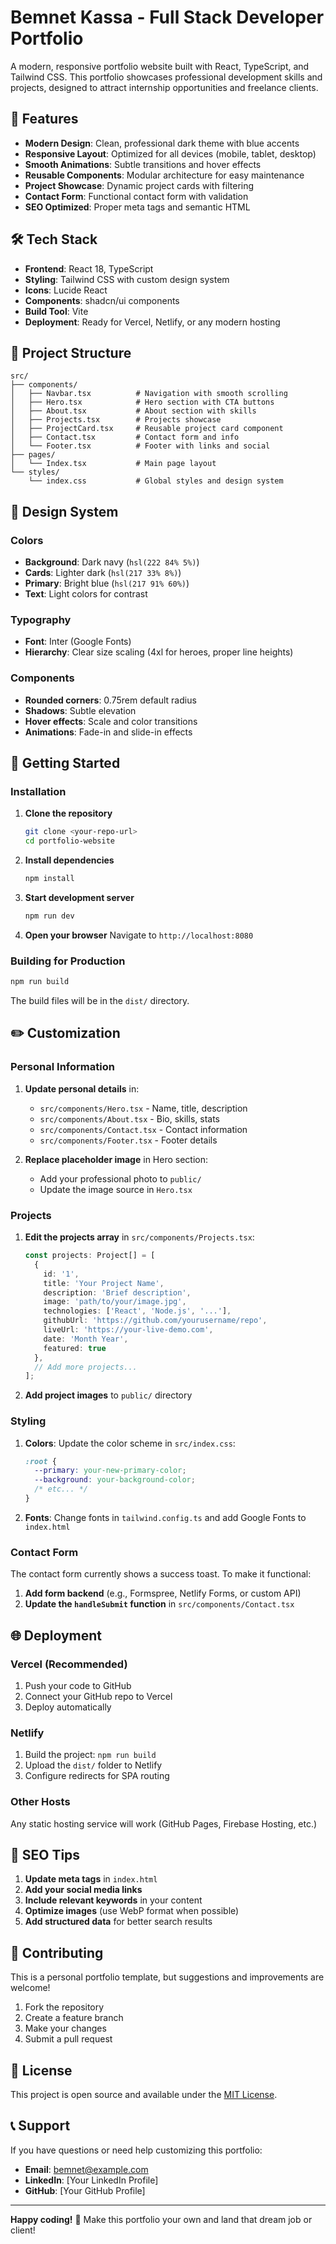 
# Bemnet Kassa - Full Stack Developer Portfolio

A modern, responsive portfolio website built with React, TypeScript, and Tailwind CSS. This portfolio showcases professional development skills and projects, designed to attract internship opportunities and freelance clients.

## 🚀 Features

- **Modern Design**: Clean, professional dark theme with blue accents
- **Responsive Layout**: Optimized for all devices (mobile, tablet, desktop)
- **Smooth Animations**: Subtle transitions and hover effects
- **Reusable Components**: Modular architecture for easy maintenance
- **Project Showcase**: Dynamic project cards with filtering
- **Contact Form**: Functional contact form with validation
- **SEO Optimized**: Proper meta tags and semantic HTML

## 🛠️ Tech Stack

- **Frontend**: React 18, TypeScript
- **Styling**: Tailwind CSS with custom design system
- **Icons**: Lucide React
- **Components**: shadcn/ui components
- **Build Tool**: Vite
- **Deployment**: Ready for Vercel, Netlify, or any modern hosting

## 📁 Project Structure

```
src/
├── components/
│   ├── Navbar.tsx          # Navigation with smooth scrolling
│   ├── Hero.tsx            # Hero section with CTA buttons
│   ├── About.tsx           # About section with skills
│   ├── Projects.tsx        # Projects showcase
│   ├── ProjectCard.tsx     # Reusable project card component
│   ├── Contact.tsx         # Contact form and info
│   └── Footer.tsx          # Footer with links and social
├── pages/
│   └── Index.tsx           # Main page layout
└── styles/
    └── index.css           # Global styles and design system
```

## 🎨 Design System

### Colors
- **Background**: Dark navy (`hsl(222 84% 5%)`)
- **Cards**: Lighter dark (`hsl(217 33% 8%)`)
- **Primary**: Bright blue (`hsl(217 91% 60%)`)
- **Text**: Light colors for contrast

### Typography
- **Font**: Inter (Google Fonts)
- **Hierarchy**: Clear size scaling (4xl for heroes, proper line heights)

### Components
- **Rounded corners**: 0.75rem default radius
- **Shadows**: Subtle elevation
- **Hover effects**: Scale and color transitions
- **Animations**: Fade-in and slide-in effects

## 🚀 Getting Started

### Installation

1. **Clone the repository**
   ```bash
   git clone <your-repo-url>
   cd portfolio-website
   ```

2. **Install dependencies**
   ```bash
   npm install
   ```

3. **Start development server**
   ```bash
   npm run dev
   ```

4. **Open your browser**
   Navigate to `http://localhost:8080`

### Building for Production

```bash
npm run build
```

The build files will be in the `dist/` directory.

## ✏️ Customization

### Personal Information

1. **Update personal details** in:
   - `src/components/Hero.tsx` - Name, title, description
   - `src/components/About.tsx` - Bio, skills, stats
   - `src/components/Contact.tsx` - Contact information
   - `src/components/Footer.tsx` - Footer details

2. **Replace placeholder image** in Hero section:
   - Add your professional photo to `public/`
   - Update the image source in `Hero.tsx`

### Projects

1. **Edit the projects array** in `src/components/Projects.tsx`:
   ```typescript
   const projects: Project[] = [
     {
       id: '1',
       title: 'Your Project Name',
       description: 'Brief description',
       image: 'path/to/your/image.jpg',
       technologies: ['React', 'Node.js', '...'],
       githubUrl: 'https://github.com/yourusername/repo',
       liveUrl: 'https://your-live-demo.com',
       date: 'Month Year',
       featured: true
     },
     // Add more projects...
   ];
   ```

2. **Add project images** to `public/` directory

### Styling

1. **Colors**: Update the color scheme in `src/index.css`:
   ```css
   :root {
     --primary: your-new-primary-color;
     --background: your-background-color;
     /* etc... */
   }
   ```

2. **Fonts**: Change fonts in `tailwind.config.ts` and add Google Fonts to `index.html`

### Contact Form

The contact form currently shows a success toast. To make it functional:

1. **Add form backend** (e.g., Formspree, Netlify Forms, or custom API)
2. **Update the `handleSubmit` function** in `src/components/Contact.tsx`

## 🌐 Deployment

### Vercel (Recommended)
1. Push your code to GitHub
2. Connect your GitHub repo to Vercel
3. Deploy automatically

### Netlify
1. Build the project: `npm run build`
2. Upload the `dist/` folder to Netlify
3. Configure redirects for SPA routing

### Other Hosts
Any static hosting service will work (GitHub Pages, Firebase Hosting, etc.)

## 📝 SEO Tips

1. **Update meta tags** in `index.html`
2. **Add your social media links**
3. **Include relevant keywords** in your content
4. **Optimize images** (use WebP format when possible)
5. **Add structured data** for better search results

## 🤝 Contributing

This is a personal portfolio template, but suggestions and improvements are welcome!

1. Fork the repository
2. Create a feature branch
3. Make your changes
4. Submit a pull request

## 📄 License

This project is open source and available under the [MIT License](LICENSE).

## 📞 Support

If you have questions or need help customizing this portfolio:

- **Email**: bemnet@example.com
- **LinkedIn**: [Your LinkedIn Profile]
- **GitHub**: [Your GitHub Profile]

---

**Happy coding!** 🚀 Make this portfolio your own and land that dream job or client!
